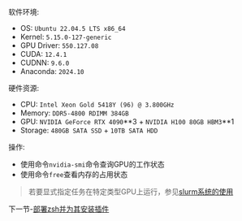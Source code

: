 软件环境:
* OS: `Ubuntu 22.04.5 LTS x86_64`
* Kernel: `5.15.0-127-generic`
* GPU Driver: `550.127.08`
* CUDA: `12.4.1`
* CUDNN: `9.6.0`
* Anaconda: `2024.10`

硬件资源:
* CPU: `Intel Xeon Gold 5418Y (96) @ 3.800GHz`
* Memory: `DDR5-4800 RDIMM 384GB`
* GPU: `NVIDIA GeForce RTX 4090`\**3 + `NVIDIA H100 80GB HBM3`\**1
* Storage: `480GB SATA SSD` + `10TB SATA HDD`

操作:
* 使用命令`nvidia-smi`命令查询GPU的工作状态
* 使用命令`free`查看内存的占用状态

> 若要显式指定任务在特定类型GPU上运行，参见[slurm系统的使用](https://github.com/alkalimc/H100-Server-Guidebook/blob/main/chapter/general/slurm.md)

下一节-[部署zsh并为其安装插件](https://github.com/alkalimc/H100-Server-Guidebook/blob/main/chapter/general/zsh.md)